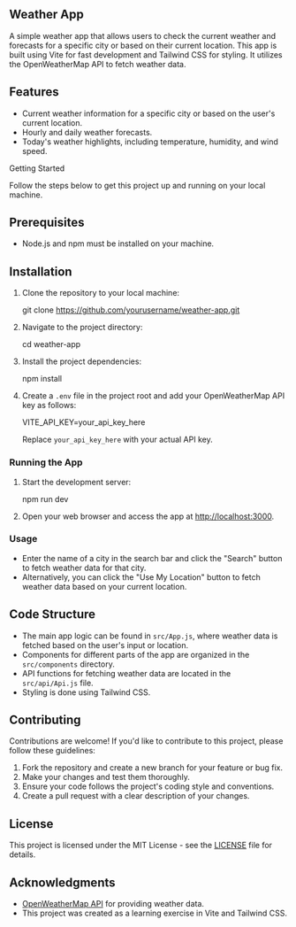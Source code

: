 ## Weather App

A simple weather app that allows users to check the current weather and forecasts for a specific city or based on their current location. This app is built using Vite for fast development and Tailwind CSS for styling. It utilizes the OpenWeatherMap API to fetch weather data.

## Features

- Current weather information for a specific city or based on the user's current location.
- Hourly and daily weather forecasts.
- Today's weather highlights, including temperature, humidity, and wind speed.

 Getting Started

Follow the steps below to get this project up and running on your local machine.

## Prerequisites

- Node.js and npm must be installed on your machine.

## Installation

1. Clone the repository to your local machine:

  
   git clone https://github.com/yourusername/weather-app.git
  

2. Navigate to the project directory:

   cd weather-app
   

3. Install the project dependencies:

 
   npm install
  

4. Create a `.env` file in the project root and add your OpenWeatherMap API key as follows:


   VITE_API_KEY=your_api_key_here


   Replace `your_api_key_here` with your actual API key.

### Running the App

1. Start the development server:


   npm run dev


2. Open your web browser and access the app at [http://localhost:3000](http://localhost:5173).

### Usage

- Enter the name of a city in the search bar and click the "Search" button to fetch weather data for that city.
- Alternatively, you can click the "Use My Location" button to fetch weather data based on your current location.

## Code Structure

- The main app logic can be found in `src/App.js`, where weather data is fetched based on the user's input or location.
- Components for different parts of the app are organized in the `src/components` directory.
- API functions for fetching weather data are located in the `src/api/Api.js` file.
- Styling is done using Tailwind CSS.

## Contributing

Contributions are welcome! If you'd like to contribute to this project, please follow these guidelines:

1. Fork the repository and create a new branch for your feature or bug fix.
2. Make your changes and test them thoroughly.
3. Ensure your code follows the project's coding style and conventions.
4. Create a pull request with a clear description of your changes.

## License

This project is licensed under the MIT License - see the [LICENSE](LICENSE) file for details.

## Acknowledgments

- [OpenWeatherMap API](https://openweathermap.org/) for providing weather data.
- This project was created as a learning exercise in Vite and Tailwind CSS.
